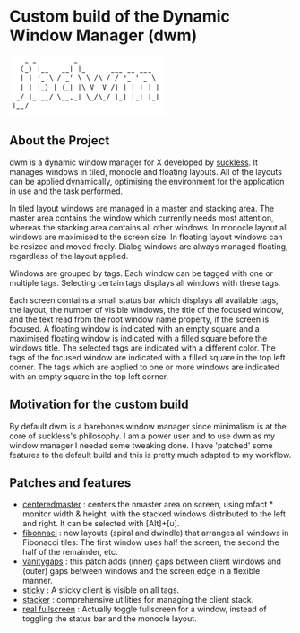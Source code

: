 
# Custom build of the Dynamic Window Manager (dwm)

![jbdwm](https://github.com/championquizzer/dwm/blob/master/jbdwm.png)

## **About the Project**

dwm is a dynamic window manager for X developed by [suckless](https://www.suckless.org). It manages windows in tiled, monocle and floating layouts. All of the layouts can be applied dynamically, optimising the environment for the application in use and the task performed.

In tiled layout windows are managed in a master and stacking area. The master area contains the window which currently needs most attention, whereas the stacking area contains all other windows. In monocle layout all windows are maximised to the screen size. In floating layout windows can be resized and moved freely. Dialog windows are always managed floating, regardless of the layout applied.

Windows are grouped by tags. Each window can be tagged with one or multiple tags. Selecting certain tags displays all windows with these tags.

Each screen contains a small status bar which displays all available tags, the layout, the number of visible windows, the title of the focused window, and the text read from the root window name property, if the screen is focused. A floating window is indicated with an empty square and a maximised floating window is indicated with a filled square before the windows title. The selected tags are indicated with a different color. The tags of the focused window are indicated with a filled square in the top left corner. The tags which are applied to one or more windows are indicated with an empty square in the top left corner.

## **Motivation for the custom build**

By default dwm is a barebones window manager since minimalism is at the core of suckless's philosophy. I am a power user and to use dwm as my window manager I needed some tweaking done. I have 'patched' some features to the default build and this is pretty much adapted to my workflow.

## **Patches and features**

- [centeredmaster](https://dwm.suckless.org/patches/centeresmaster/) : centers the nmaster area on screen, using mfact * monitor width & height, with the stacked windows distributed to the left and right. It can be selected with [Alt]+[u].
- [fibonnaci](https://dwm.suckless.org/patches/fibonacci/) : new layouts (spiral and dwindle) that arranges all windows in Fibonacci tiles: The first window uses half the screen, the second the half of the remainder, etc. 
- [vanitygaps](https://dwm.suckless.org/patches/vanitygaps/) : this patch adds (inner) gaps between client windows and (outer) gaps between windows and the screen edge in a flexible manner. 
- [sticky](https://dwm.suckless.org/patches/sticky/) : A sticky client is visible on all tags.
- [stacker](https://dwm.suckless.org/patches/stacker/) : comprehensive utilities for managing the client stack.
- [real fullscreen](https://dwm.suckless.org/patches/actualfullscreen/) : Actually toggle fullscreen for a window, instead of toggling the status bar and the monocle layout.
